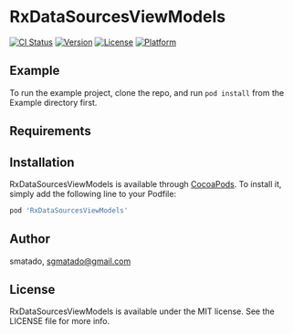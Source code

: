 # RxDataSourcesViewModels

[![CI Status](https://img.shields.io/travis/smatado/RxDataSourcesViewModels.svg?style=flat)](https://travis-ci.org/smatado/RxDataSourcesViewModels)
[![Version](https://img.shields.io/cocoapods/v/RxDataSourcesViewModels.svg?style=flat)](https://cocoapods.org/pods/RxDataSourcesViewModels)
[![License](https://img.shields.io/cocoapods/l/RxDataSourcesViewModels.svg?style=flat)](https://cocoapods.org/pods/RxDataSourcesViewModels)
[![Platform](https://img.shields.io/cocoapods/p/RxDataSourcesViewModels.svg?style=flat)](https://cocoapods.org/pods/RxDataSourcesViewModels)

## Example

To run the example project, clone the repo, and run `pod install` from the Example directory first.

## Requirements

## Installation

RxDataSourcesViewModels is available through [CocoaPods](https://cocoapods.org). To install
it, simply add the following line to your Podfile:

```ruby
pod 'RxDataSourcesViewModels'
```

## Author

smatado, sgmatado@gmail.com

## License

RxDataSourcesViewModels is available under the MIT license. See the LICENSE file for more info.
